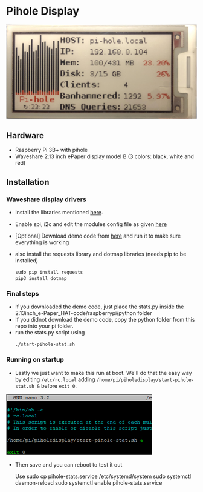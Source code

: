 # Pihole Display


![Pi Hole stats](pihole-stat-screenshot.jpg)

## Hardware
  - Raspberry Pi 3B+ with pihole
  - Waveshare 2.13 inch ePaper display model B (3 colors: black, white and red)
## Installation
### Waveshare display drivers
  - Install the libraries mentioned [here](https://www.waveshare.com/wiki/Pioneer600#Libraries_Installation_for_RPi).
  - Enable spi, i2c and edit the modules config file as given [here](https://www.waveshare.com/wiki/Pioneer600#Configuring_the_interfaces)
  - [Optional] Download demo code from [here](https://www.waveshare.com/wiki/File:2.13inch_e-Paper_HAT-code.7z) and run it to make sure everything is working

  - also install the requests library and dotmap libraries (needs pip to be installed)
    ~~~~
    sudo pip install requests
    pip3 install dotmap
    ~~~~
### Final steps
  - If you downloaded the demo code, just place the stats.py inside the 2.13inch_e-Paper_HAT-code/raspberrypi/python folder
  - If you didnot download the demo code, copy the python folder from this repo into your pi folder.
  - run the stats.py script using
    ~~~~
    ./start-pihole-stat.sh
    ~~~~
### Running on startup
  - Lastly we just want to make this run at boot. We'll do that the easy way by editing `/etc/rc.local` adding `/home/pi/piholedisplay/start-pihole-stat.sh &` before `exit 0`.

![Editing rc.local](rc.local.png)
  - Then save and you can reboot to test it out

    Use sudo cp pihole-stats.service /etc/systemd/system
    sudo systemctl daemon-reload
    sudo systemctl enable pihole-stats.service
